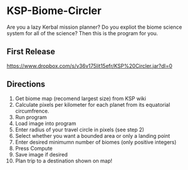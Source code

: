 # KSP-Biome-Circler
Are you a lazy Kerbal mission planner? Do you expliot the biome science system for all of the science? Then this is the program for you.

## First Release
https://www.dropbox.com/s/v36v175lit15efr/KSP%20Circler.jar?dl=0

## Directions
1. Get biome map (recomend largest size) from KSP wiki
2. Calculate pixels per kilometer for each planet from its equatorial circumfrence.
3. Run program
4. Load image into program
5. Enter radius of your travel circle in pixels (see step 2)
6. Select whether you want a bounded area or only a landing point
7. Enter desired minimumn number of biomes (only positive integers)
8. Press Compute
9. Save image if desired
10. Plan trip to a destination shown on map!
